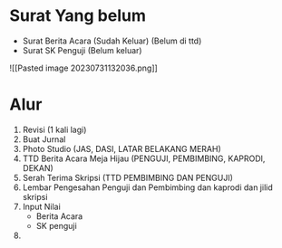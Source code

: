 # Surat Yang belum
- Surat Berita Acara (Sudah Keluar) (Belum di ttd)
- Surat SK Penguji (Belum keluar)

![[Pasted image 20230731132036.png]]

# Alur
1. Revisi (1 kali lagi)
2. Buat Jurnal
3. Photo Studio (JAS, DASI, LATAR BELAKANG MERAH)
4. TTD Berita Acara Meja Hijau (PENGUJI, PEMBIMBING, KAPRODI, DEKAN)
5. Serah Terima Skripsi (TTD PEMBIMBING DAN PENGUJI)
6. Lembar Pengesahan Penguji dan Pembimbing dan kaprodi dan jilid skripsi
7. Input Nilai
	- Berita Acara
	- SK penguji
8. 
